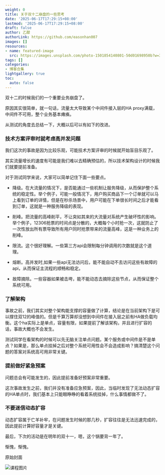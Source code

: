```yaml
---
weight: 0
title: 关于双十二崩盘的一些思考
date: '2025-06-17T17:29:15+08:00'
lastmod: '2025-06-17T17:29:15+08:00'
draft: false
author: 乙醇
authorLink: https://github.com/easonhan007
images: []
resources:
- name: featured-image
  src: https://images.unsplash.com/photo-1501854140801-50d01698950b?w=300
tags: []
categories:
- 博客合集
lightgallery: true
toc:
  auto: false
---
```




双十二的时候我们的一个重要业务崩盘了。

原因其实很简单，就一句话，流量太大导致某个中间件接入层的HA proxy满载，中间件不可用，整个业务基本瘫痪。

从测试的角度去总结一下，大概以后可以有如下的改进。

### 技术方案评审时就考虑高并发问题

我们这次的事故是因为比较乐观，可能技术方案评审的时候就开始盲目乐观了。

其实流量增长的速度有可能是我们难以去精确预估的，所以技术架构设计的时候我们就要提前准备。

对于测试同学来说，大家可以简单记住下面一些要点。

* 降级。在大流量的情况下，是否能通过一些机制让服务降级，从而保护整个系统的稳定性。举个例子，可能一般情况下，用户购买商品下一个订单就可以马上看到订单的详情，但是在秒杀场景中，用户可能在下单很长时间之后才能看到订单，这就是一种服务降级的表现。

* 削峰。把流量的高峰削平，不让突如其来的大流量对系统产生破坏性的影响。举个例子，12306抢票的时间点是分散的，大概每个小时抢一次，这就防止了一次性放出所有票导致所有用户同时抢票带来的流量高峰，这是一种业务上的削峰。

* 限流。这个很好理解。一些第三方api会限制每分钟调用的次数就是这个道理。

* 熔断。高并发时,如果一些api无法访问后，能不能自动不去访问这些有故障的api，从而保证主流程的顺畅和稳定。

* 故障摘除。一些容器如果被击垮，能不能动态去摘除这些节点，从而保证整个系统可用。

### 了解架构

事故之前，我们其实对整个架构能支撑的容量做了计算，结论是在当前架构下是可以撑住双12的峰值的。但是千算万算却没想到中间件在接入层之前有HA做负载均衡。这个ha实际上是单点，容量有限，如果提前了解该架构，并且进行扩容的话，事故大概也不会发生。

测试同学在看架构的时候可以先无脑关注单点问题。某个服务或中间件是不是单点？如果是，那么单点挂掉之后对整个系统可用性会不会造成影响？搞清楚这个问题的答案对系统高可用非常关键。

### 提前做好紧急预案

问题总会有可能发生的，因此提前准备好预案非常重要。

这次事故发生之前，我们并没有准备应急预案，因此，当临时发现了无法动态扩容的HA单点时，我们基本上只能眼睁睁的看着系统挂掉，什么事情都做不了。

### 不要迷信动态扩容

动态扩容属于亡羊补牢，在问题发生时候的那几秒，扩容往往是无法迅速完成的，因此提前计算好容量才是关键。


最后，下次的活动是在明年的双十一，嗯，这个锅要背一年了。

惭愧，惭愧。




原始封面

![课程图片](https://images.unsplash.com/photo-1501854140801-50d01698950b?w=300)

